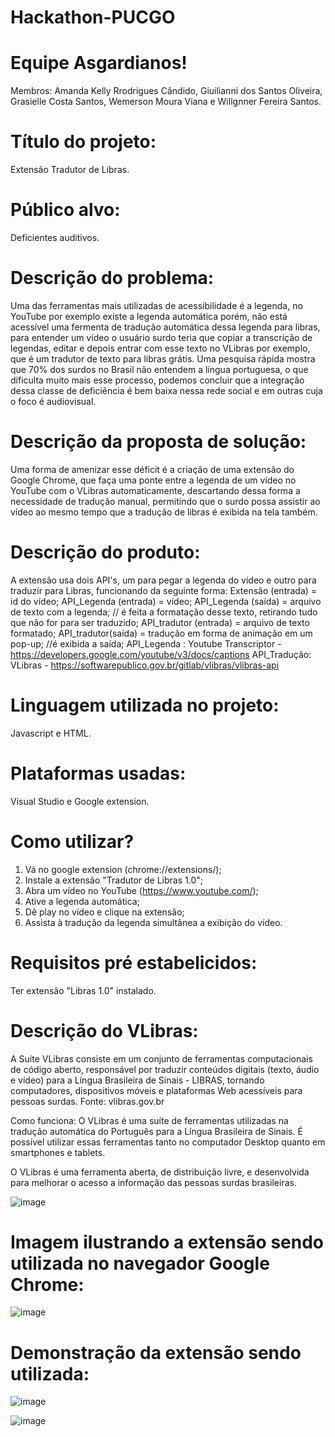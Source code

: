 # Hackathon-PUCGO 

# Equipe Asgardianos!
Membros: Amanda Kelly Rrodrigues Cândido, Giuilianni dos Santos Oliveira, Grasielle Costa Santos, Wemerson Moura Viana e Willgnner Fereira Santos.

# Título do projeto:
Extensão Tradutor de Libras.

# Público alvo:
Deficientes auditivos.

# Descrição do problema:
Uma das ferramentas mais utilizadas de acessibilidade é a legenda, no YouTube por exemplo existe a legenda automática porém, não está acessível uma fermenta de tradução automática dessa legenda para libras, para entender um vídeo o usuário surdo teria que copiar a transcrição de legendas, editar e depois entrar com esse texto no VLibras por exemplo, que é um tradutor de texto para libras grátis. Uma pesquisa rápida mostra que 70% dos surdos no Brasil não entendem a língua portuguesa, o que dificulta muito mais esse processo, podemos concluir que a integração dessa classe de deficiência é bem baixa nessa rede social e em outras cuja o foco é audiovisual.

# Descrição da proposta de solução:
Uma forma de amenizar esse déficit é a criação de uma extensão do Google Chrome, que faça uma ponte entre a legenda de um vídeo no YouTube com o VLibras automaticamente, descartando dessa forma a necessidade de tradução manual, permitindo que o surdo possa assistir ao vídeo ao mesmo tempo que a tradução de libras é exibida na tela também.

# Descrição do produto:
A extensão usa dois API's, um para pegar a legenda do vídeo e outro para traduzir para Libras, funcionando da seguinte forma:
Extensão (entrada) = id do vídeo; 
API_Legenda (entrada) = vídeo;
API_Legenda (saída) = arquivo de texto com a legenda; 
// é feita a formatação desse texto, retirando tudo que não for para ser traduzido;
API_tradutor (entrada) = arquivo de texto formatado;
API_tradutor(saída) = tradução em forma de animação em um pop-up;
//é exibida a saída;
API_Legenda : Youtube Transcriptor -https://developers.google.com/youtube/v3/docs/captions
API_Tradução: VLibras - https://softwarepublico.gov.br/gitlab/vlibras/vlibras-api

# Linguagem utilizada no projeto:
Javascript e HTML.

# Plataformas usadas:
Visual Studio e Google extension.

# Como utilizar?
1. Vá no google extension (chrome://extensions/);
2. Instale a extensão "Tradutor de Libras 1.0";
3. Abra um vídeo no YouTube (https://www.youtube.com/);
4. Ative a legenda automática;
5. Dê play no vídeo e clique na extensão;
6. Assista à tradução da legenda simultânea a exibição do vídeo.

# Requisitos pré estabelicidos:
Ter extensão "Libras 1.0" instalado.

# Descrição do VLibras:
A Suíte VLibras consiste em um conjunto de ferramentas computacionais de código aberto, responsável por traduzir conteúdos digitais (texto, áudio e vídeo) para a Língua Brasileira de Sinais - LIBRAS, tornando computadores, dispositivos móveis e plataformas Web acessíveis para pessoas surdas.
Fonte: vlibras.gov.br

Como funciona: O VLibras é uma suíte de ferramentas utilizadas na tradução automática do Português para a Língua Brasileira de Sinais. É possível utilizar essas ferramentas tanto no computador Desktop quanto em smartphones e tablets.

O VLibras é uma ferramenta aberta, de distribuição livre, e desenvolvida para melhorar o acesso a informação das pessoas surdas brasileiras.

![image](https://user-images.githubusercontent.com/73254098/96868875-07bc1e00-1445-11eb-8a88-256e8ff6f578.png)

# Imagem ilustrando a extensão sendo utilizada no navegador Google Chrome:

![image](https://user-images.githubusercontent.com/73254098/96866012-13a5e100-1441-11eb-96c1-40e5912bc0c3.png)

# Demonstração da extensão sendo utilizada:

![image](https://user-images.githubusercontent.com/73254098/96866833-44d2e100-1442-11eb-88f0-4de6e283ab6a.png)

![image](https://user-images.githubusercontent.com/73254098/96870364-2fac8100-1447-11eb-8c72-5546ea55c941.png)





























